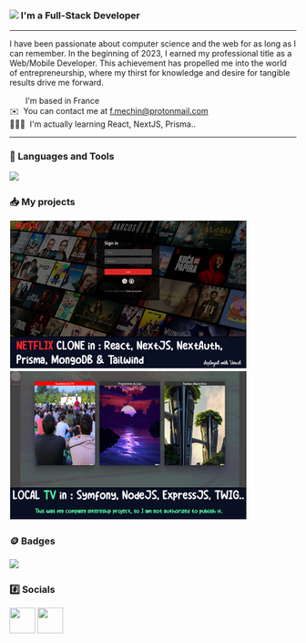 ### ![](https://user-images.githubusercontent.com/18350557/176309783-0785949b-9127-417c-8b55-ab5a4333674e.gif) I'm a Full-Stack Developer

<hr />

I have been passionate about computer science and the web for as long as I can remember. In the beginning of 2023, I earned my professional title as a Web/Mobile Developer. This achievement has propelled me into the world of entrepreneurship, where my thirst for knowledge and desire for tangible results drive me forward.

<img src="https://upload.wikimedia.org/wikipedia/commons/thumb/c/c3/Flag_of_France.svg/2560px-Flag_of_France.svg.png" width="20" height="15" />  I'm based in France
<br />
✉️  You can contact me at [f.mechin@protonmail.com](mailto:f.mechin@protonmail.com)
<br />
👨🏻‍💻  I'm actually learning React, NextJS, Prisma..

<hr />

### 🧰 Languages and Tools

<p align="left">
  <a href="https://www.github.com/FrancoisMechin">
    <img src="https://skillicons.dev/icons?i=js,html,css,ts,react,nextjs,nodejs,php,tailwind,figma,git,mysql&theme=light&perline=6" />
  </a>
</p>

### 📥 My projects

<a href="https://nextflix-francoismechin.vercel.app/" target="_blank">
  <img src="https://github.com/FrancoisMechin/FrancoisMechin/blob/main/resources/projects/netflixclone.png?raw=true" name="netflix-clone" width="415px" style="border: white 1px solid;">
</a>

<img src="https://github.com/FrancoisMechin/FrancoisMechin/blob/main/resources/projects/webcse.png?raw=true" name="webcse" width="415px" style="border: white 1px solid;">

### 🪙 Badges

<a href="http://www.github.com/FrancoisMechin"><img src="https://github-readme-streak-stats.herokuapp.com/?user=FrancoisMechin&stroke=ffffff&background=22272e&ring=ef4444&fire=ef4444&currStreakNum=ffffff&currStreakLabel=ef4444&sideNums=ffffff&sideLabels=ffffff&dates=ffffff&hide_border=true" /></a>

### #️⃣ Socials

<p align="left"> <a href="https://www.github.com/FrancoisMechin" target="_blank" rel="noreferrer"><img src="https://skillicons.dev/icons?i=github" width="45" height="45" /></a> <a href="https://www.linkedin.com/in/francois-mechin/" target="_blank" rel="noreferrer"><img src="https://skillicons.dev/icons?i=linkedin" width="45" height="45" /></a></p>
